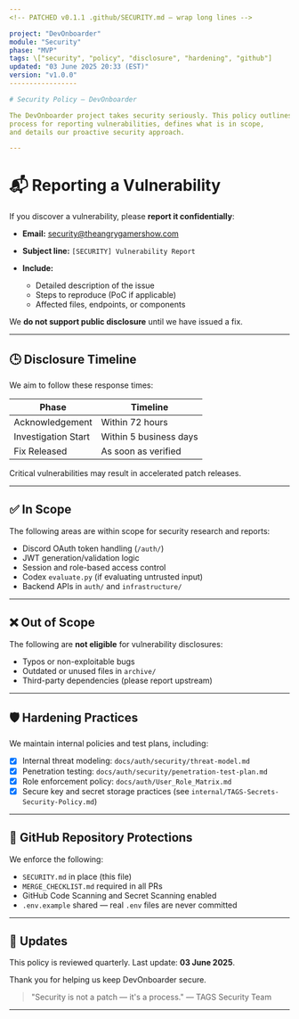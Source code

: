 ```yaml
---
<!-- PATCHED v0.1.1 .github/SECURITY.md — wrap long lines -->

project: "DevOnboarder"
module: "Security"
phase: "MVP"
tags: \["security", "policy", "disclosure", "hardening", "github"]
updated: "03 June 2025 20:33 (EST)"
version: "v1.0.0"
-----------------

# Security Policy – DevOnboarder

The DevOnboarder project takes security seriously. This policy outlines the
process for reporting vulnerabilities, defines what is in scope,
and details our proactive security approach.

---
```


# 📬 Reporting a Vulnerability

If you discover a vulnerability, please **report it confidentially**:

* **Email:**
  [security@theangrygamershow.com](mailto:security@theangrygamershow.com)
* **Subject line:** `[SECURITY] Vulnerability Report`
* **Include:**

  * Detailed description of the issue
  * Steps to reproduce (PoC if applicable)
  * Affected files, endpoints, or components

We **do not support public disclosure** until we have issued a fix.

---

## 🕒 Disclosure Timeline

We aim to follow these response times:

| Phase               | Timeline               |
| ------------------- | ---------------------- |
| Acknowledgement     | Within 72 hours        |
| Investigation Start | Within 5 business days |
| Fix Released        | As soon as verified    |

Critical vulnerabilities may result in accelerated patch releases.

---

## ✅ In Scope

The following areas are within scope for security research and reports:

* Discord OAuth token handling (`/auth/`)
* JWT generation/validation logic
* Session and role-based access control
* Codex `evaluate.py` (if evaluating untrusted input)
* Backend APIs in `auth/` and `infrastructure/`

---

## ❌ Out of Scope

The following are **not eligible** for vulnerability disclosures:

* Typos or non-exploitable bugs
* Outdated or unused files in `archive/`
* Third-party dependencies (please report upstream)

---

## 🛡 Hardening Practices

We maintain internal policies and test plans, including:

* [x] Internal threat modeling: `docs/auth/security/threat-model.md`
* [x] Penetration testing: `docs/auth/security/penetration-test-plan.md`
* [x] Role enforcement policy: `docs/auth/User_Role_Matrix.md`
* [x] Secure key and secret storage practices
  (see `internal/TAGS-Secrets-Security-Policy.md`)

---

## 🔐 GitHub Repository Protections

We enforce the following:

* `SECURITY.md` in place (this file)
* `MERGE_CHECKLIST.md` required in all PRs
* GitHub Code Scanning and Secret Scanning enabled
* `.env.example` shared — real `.env` files are never committed

---

## 🔄 Updates

This policy is reviewed quarterly. Last update: **03 June 2025**.

Thank you for helping us keep DevOnboarder secure.

> "Security is not a patch — it's a process."
> — TAGS Security Team
---
